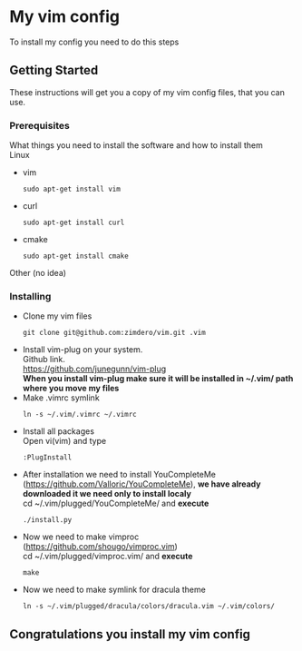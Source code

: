 # My vim config
To install my config you need to do this steps

## Getting Started
These instructions will get you a copy of my vim config files, that you can use.

### Prerequisites
What things you need to install the software and how to install them </br>
Linux </br>
* vim
  ```
  sudo apt-get install vim
  ```
* curl
  ```
  sudo apt-get install curl
  ```
* cmake
  ```
  sudo apt-get install cmake
  ```
Other (no idea)

### Installing
* Clone my vim files </br>
  ```
  git clone git@github.com:zimdero/vim.git .vim
  ```
* Install vim-plug on your system. </br>
   Github link. </br>
   https://github.com/junegunn/vim-plug </br>
   **When you install vim-plug make sure it will be installed in ~/.vim/ path where you move my files**
* Make .vimrc symlink </br>
  ```
  ln -s ~/.vim/.vimrc ~/.vimrc
  ```
* Install all packages </br>
  Open vi(vim) and type
  ```
  :PlugInstall
  ```
* After installation we need to install YouCompleteMe (https://github.com/Valloric/YouCompleteMe), **we have already downloaded it we need only to install localy**</br>
   cd ~/.vim/plugged/YouCompleteMe/ and **execute** </br>
  ```
  ./install.py
  ```
* Now we need to make vimproc (https://github.com/shougo/vimproc.vim) </br>
   cd ~/.vim/plugged/vimproc.vim/ and **execute** </br>
   ```
  make
   ```
* Now we need to make symlink for dracula theme </br>
  ```
  ln -s ~/.vim/plugged/dracula/colors/dracula.vim ~/.vim/colors/
  ```
## Congratulations you install my vim config
